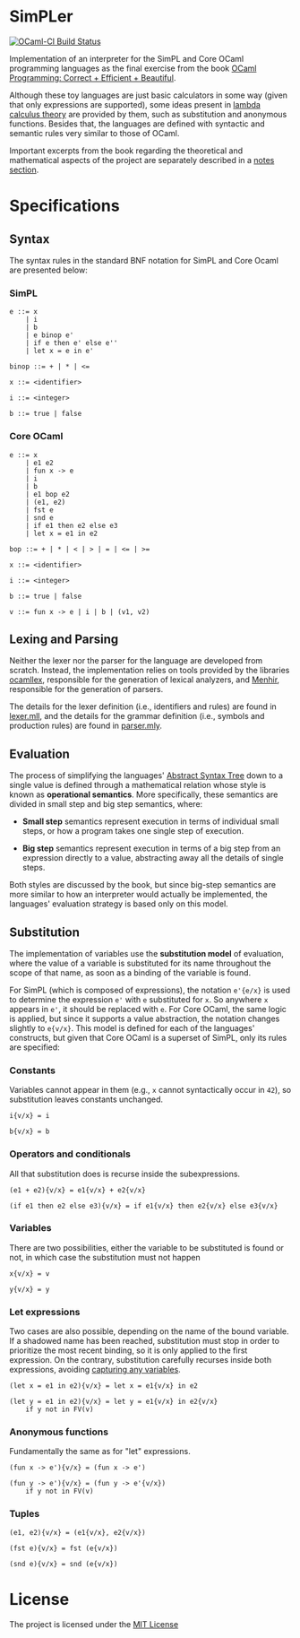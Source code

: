 # SimPLer

[![OCaml-CI Build Status](https://img.shields.io/endpoint?url=https://ocaml.ci.dev/badge/gustavodiasag/SimPLer/main&logo=ocaml)](https://ocaml.ci.dev/github/gustavodiasag/SimPLer)

Implementation of an interpreter for the SimPL and Core OCaml programming languages as the final exercise from the book [OCaml Programming: Correct + Efficient + Beautiful](https://cs3110.github.io/textbook/ocaml_programming.pdf). 

Although these toy languages are just basic calculators in some way (given that only expressions are supported), some ideas present in [lambda calculus theory](https://plato.stanford.edu/entries/lambda-calculus/) are provided by them, such as substitution and anonymous functions. Besides that, the languages are defined with syntactic and semantic rules very similar to those of OCaml.

Important excerpts from the book regarding the theoretical and mathematical aspects of the project are separately described in a [notes section](NOTES.md).

# Specifications

## Syntax

The syntax rules in the standard BNF notation for SimPL and Core Ocaml are presented below:

### SimPL

```
e ::= x 
    | i 
    | b 
    | e binop e'
    | if e then e' else e''
    | let x = e in e'

binop ::= + | * | <=

x ::= <identifier>

i ::= <integer>

b ::= true | false
```

### Core OCaml

```
e ::= x 
    | e1 e2 
    | fun x -> e
    | i 
    | b 
    | e1 bop e2
    | (e1, e2)
    | fst e 
    | snd e
    | if e1 then e2 else e3
    | let x = e1 in e2

bop ::= + | * | < | > | = | <= | >= 

x ::= <identifier>

i ::= <integer>

b ::= true | false

v ::= fun x -> e | i | b | (v1, v2)
```

## Lexing and Parsing

Neither the lexer nor the parser for the language are developed from scratch. Instead, the implementation relies on tools provided by the libraries [ocamllex](https://v2.ocaml.org/manual/lexyacc.html), responsible for the generation of lexical analyzers, and [Menhir](https://gallium.inria.fr/~fpottier/menhir/manual.pdf), responsible for the generation of parsers. 

The details for the lexer definition (i.e., identifiers and rules) are found in [lexer.mll](lib/lexer.mll), and the details for the grammar definition (i.e., symbols and production rules) are found in [parser.mly](lib/parser.mly).

## Evaluation

The process of simplifying the languages' [Abstract Syntax Tree](lib/ast.ml) down to a single value is defined through a mathematical relation whose style is known as **operational semantics**. More specifically, these semantics are divided in small step and big step semantics, where:

- **Small step** semantics represent execution in terms of individual small steps, or how a program takes one single step of execution.

- **Big step** semantics represent execution in terms of a big step from an expression directly to a value, abstracting away all the details of single steps.

Both styles are discussed by the book, but since big-step semantics are more similar to how an interpreter would actually be implemented, the languages' evaluation strategy is based only on this model.

## Substitution

The implementation of variables use the **substitution model** of evaluation, where the value of a variable is substituted for its name throughout the scope of that name, as soon as a binding of the variable is found.

For SimPL (which is composed of expressions), the notation `e'{e/x}` is used to determine the expression `e'` with `e` substituted for `x`. So anywhere `x` appears in `e'`, it should be replaced with `e`. For Core OCaml, the same logic is applied, but since it supports a value abstraction, the notation changes slightly to `e{v/x}`. This model is defined for each of the languages' constructs, but given that Core OCaml is a superset of SimPL, only its rules are specified:

### Constants

Variables cannot appear in them (e.g., `x` cannot syntactically occur in `42`), so substitution leaves constants unchanged.

```
i{v/x} = i

b{v/x} = b
```

### Operators and conditionals

All that substitution does is recurse inside the subexpressions.

```
(e1 + e2){v/x} = e1{v/x} + e2{v/x}

(if e1 then e2 else e3){v/x} = if e1{v/x} then e2{v/x} else e3{v/x}
```

### Variables

There are two possibilities, either the variable to be substituted is found or not, in which case the substitution must not happen

```
x{v/x} = v

y{v/x} = y
```

### Let expressions

Two cases are also possible, depending on the name of the bound variable. If a shadowed name has been reached, substitution must stop in order to prioritize the most recent binding, so it is only applied to the first expression. On the contrary, substitution carefully recurses inside both expressions, avoiding [capturing any variables](NOTES.md/#capture-avoiding-substitution-1139).

```
(let x = e1 in e2){v/x} = let x = e1{v/x} in e2

(let y = e1 in e2){v/x} = let y = e1{v/x} in e2{v/x}
    if y not in FV(v)
```

### Anonymous functions

Fundamentally the same as for "let" expressions.

```
(fun x -> e'){v/x} = (fun x -> e')

(fun y -> e'){v/x} = (fun y -> e'{v/x})
    if y not in FV(v)
```

### Tuples

```
(e1, e2){v/x} = (e1{v/x}, e2{v/x})

(fst e){v/x} = fst (e{v/x})

(snd e){v/x} = snd (e{v/x})
```

# License

The project is licensed under the [MIT License](LICENSE)